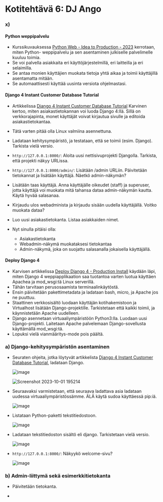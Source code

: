 # Kotitehtävä 6: DJ Ango
### x)
#### Python weppipalvelu
- Kurssikuvauksessa [Python Web - Idea to Production - 2023](https://terokarvinen.com/2023/python-web-idea-to-production/#osaamistavoitteet) kerrotaan, miten Python- weppipalvelu ja sen asentaminen julkiselle palvelimelle kuuluu toimia.
- Se voi palvella asiakkaita eri käyttöjärjestelmillä, eri laitteilla ja eri selaimilla.
- Se antaa monien käyttäjien muokata tietoja yhtä aikaa ja toimii käyttäjillä asentamatta mitään.
- Se automaattisesti käyttää uusinta versiota ohjelmastasi.

#### Django 4 Instant Customer Database Tutorial
- Artikkelissa [Django 4 Instant Customer Database Tutorial](https://terokarvinen.com/2022/django-instant-crm-tutorial/) Karvinen kertoo, miten asiakastietokannan voi luoda Django 4:llä. Sillä on verkkorajapinta, monet käyttäjät voivat kirjautua sivulle ja editoida asiakastietokantaa.
- Tätä varten pitää olla Linux valmiina asennettuna.
  
- Ladataan kehitysympäristö, ja testataan, että se toimii (esim. Django). Tarkista vielä versio.
- ```http://127.0.0.1:8000/```: Aloita uusi nettisivuprojekti Djangolla. Tarkista, että projekti näkyy URLissa.
- ```http://127.0.0.1:8000/admin/```: Lisätään /admin URLiin. Päivitetään tietokannat ja lisätään käyttäjä. Näetkö admin-näkymän?
- Lisätään taas käyttäjä. Anna käyttäjälle oikeudet (staff) ja superuser, jotta käyttäjä voi muokata mitä tahansa dataa admin-näkymän kautta. Käytä hyvää salasanaa.
- Kirjaudu ulos webadminista ja kirjaudu sisään uudella käyttäjällä. Voitko muokata dataa?
- Luo uusi asiakastietokanta. Listaa asiakkaiden nimet.

- Nyt sinulla pitäisi olla:
    * Asiakastietokanta  
    * Webadmin-näkymä muokataksesi tietokantaa
    * Admin-näkymä, joka on suojattu salasanalla jokaisella käyttäjällä.

 #### Deploy Django 4
 - Karvisen artikkelissa [Deploy Django 4 - Production Install](https://terokarvinen.com/2022/deploy-django/) käydään läpi, miten Django 4 weppiapplikaation saa tuotantoa varten luotua käyttäen Apachea ja mod_wsgi:tä Linux serverillä.
 - Tähän tarvitaan perusosaamista terminaalinkäytöstä.
 - Ensin päivitetään pakettimetadata ja ladataan bash, micro, ja Apache jos ne puuttuu.
 - Staattinen verkkosisältö luodaan käyttäjän kotihakemistoon ja Virtualhost lisätään Django-projektille. Tarkistetaan että kaikki toimii, ja käynnistetään Apache uudelleen.
 - Django asennetaan virtuaaliympäristöön Python3:lla. Luodaan uusi Django-projekti. Laitetaan Apache palvelemaan Django-sovellusta käyttämällä mod_wsgi:tä.
 - Lopuksi vielä vianmääritys-mode pois päältä.

### a) Django-kehitysympäristön asentaminen
- Seuraten ohjeita, jotka löytyvät artikkelista [Django 4 Instant Customer Database Tutorial](https://terokarvinen.com/2022/django-instant-crm-tutorial/), ladataan Django.

  ![image](https://github.com/16cats/Linux/assets/97065659/2a1cfea8-b54e-48dd-baa3-cf724cf20d34)

  ![Screenshot 2023-10-01 195214](https://github.com/16cats/Linux/assets/97065659/28cbd66f-b676-4b29-9019-e6161d11e59a)

- Seuraavaksi varmistetaan, että seuraava ladattava asia ladataan uudessa virtuaaliympäristössämme. ÄLÄ käytä sudoa käyttäessä pip:iä.

  ![image](https://github.com/16cats/Linux/assets/97065659/c93798a8-34ad-40a9-8351-c6efeb7632e9)

- Listataan Python-paketti tekstitiedostoon.
  
  ![image](https://github.com/16cats/Linux/assets/97065659/d77aa9ac-f09b-4f07-8ada-8d31680ecf09)

- Ladataan tekstitiedoston sisältö eli django. Tarkistetaan vielä versio.

  ![image](https://github.com/16cats/Linux/assets/97065659/fb4a65a5-4f94-432e-bc96-11369ca652c1)

- ```http://127.0.0.1:8000/```: Näkyykö welcome-sivu?

  ![image](https://github.com/16cats/Linux/assets/97065659/4fb77032-331e-4bab-acc8-d97e5dead16e)

### b) Admin-liittymä sekä esimerkkitietokanta

- Päivitetään tietokanta.

- 






